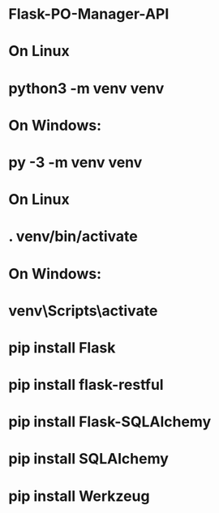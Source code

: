 # Flask-PO-Manager-API

# On Linux
#  python3 -m venv venv

# On Windows:
#  py -3 -m venv venv

# On Linux
# . venv/bin/activate

# On Windows:

# venv\Scripts\activate

# pip install Flask

# pip install flask-restful

# pip install Flask-SQLAlchemy

# pip install SQLAlchemy

# pip install Werkzeug
